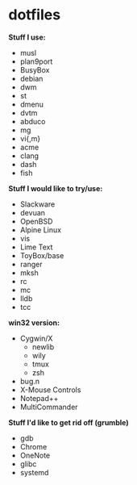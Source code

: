 # dotfiles

**Stuff I use:**
* musl
* plan9port
* BusyBox
* debian
* dwm
* st
* dmenu
* dvtm
* abduco
* mg
* vi{,m}
* acme
* clang
* dash
* fish

**Stuff I would like to try/use:**
* Slackware
* devuan
* OpenBSD
* Alpine Linux
* vis
* Lime Text
* ToyBox/base
* ranger
* mksh
* rc
* mc
* lldb
* tcc

**win32 version:**
* Cygwin/X
  * newlib
  * wily
  * tmux
  * zsh
* bug.n
* X-Mouse Controls
* Notepad++
* MultiCommander

**Stuff I'd like to get rid off (grumble)**
* gdb
* Chrome
* OneNote
* glibc
* systemd
